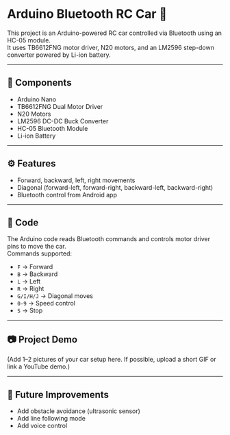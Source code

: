 # Arduino Bluetooth RC Car 🚗

This project is an Arduino-powered RC car controlled via Bluetooth using an HC-05 module.  
It uses TB6612FNG motor driver, N20 motors, and an LM2596 step-down converter powered by Li-ion battery.

---

## 🔧 Components
- Arduino Nano
- TB6612FNG Dual Motor Driver
- N20 Motors
- LM2596 DC-DC Buck Converter
- HC-05 Bluetooth Module
- Li-ion Battery

---

## ⚙️ Features
- Forward, backward, left, right movements
- Diagonal (forward-left, forward-right, backward-left, backward-right)
- Bluetooth control from Android app

---

## 📜 Code
The Arduino code reads Bluetooth commands and controls motor driver pins to move the car.  
Commands supported:  
- `F` → Forward  
- `B` → Backward  
- `L` → Left  
- `R` → Right  
- `G/I/H/J` → Diagonal moves  
- `0-9` → Speed control  
- `S` → Stop  

---

## 📷 Project Demo
(Add 1–2 pictures of your car setup here. If possible, upload a short GIF or link a YouTube demo.)

---

## 🚀 Future Improvements
- Add obstacle avoidance (ultrasonic sensor)
- Add line following mode
- Add voice control
